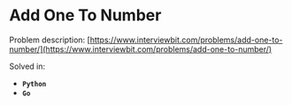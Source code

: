 # Add One To Number

Problem description: [https://www.interviewbit.com/problems/add-one-to-number/](https://www.interviewbit.com/problems/add-one-to-number/)


Solved in:

 * **`Python`**
 * **`Go`**
